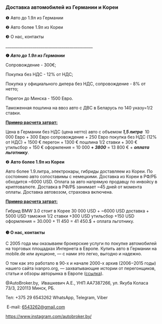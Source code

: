 <h3 id="доставка-автомобилей-из-германии" dir="auto" tabindex="-1">Доставка автомобилей из Германии и Кореи</h3>
<p>❶ Авто до 1.9л из Германии</p>
<p>❷ Авто более 1.9л из Кореи</p>
<p>❸ О нас, контакты&zwnj;</p>

<p>_____________________________________________</p>
<p><strong>❶&zwnj; </strong><strong><em>Авто до 1.9л из Германии</em></strong></p>
<p>Сопровождение - 300&euro;;</p>
<p>Покупка без НДС - 12% от НДС;</p>
<p>Покупка у официального дилера без НДС, сопровождение - 8% от нетто;<p>
<p>Перегон до Минска - 1500 Евро.</p>
<p>Таможенная пошлина на ввоз авто с ДВС в Беларусь по 140 указу=1/2 ставки.</p>
<p><strong><u>Пример расчета затрат:</u></strong></p>
<p>Цена в Германии без НДС (цена нетто) авто с объемом <strong><em>1,5 литра</em></strong> &nbsp;10 000 Евро + 300 Евро сопровождение + 250 Евро покупка без НДС (12% от НДС) + 1500 &euro; перегон + 1300 &euro; пошлина 1/2 ставки + 300 &euro; утильсбoр + 150 &euro; оформления = 10 000 <strong>+ <em>3800</em></strong> = 13 800 &euro; + <em><strong>оплата льготнику</strong></em>.</p>
<p>❷ <strong>Авто более 1.9л из Кореи</strong></p>
<p>&zwnj;Авто более 1.9.литра,.электрокары, гибриды доставляем из Кореи. По состоянию авто сопоставимы с немецкими. Доставка из Кореи в РФ/РБ обходится ~6000 USD. Оплата за авто напрямую продавцу по инвойсу в криптовалюте. Доставка в РФ/РБ занимает ~45 дней от момента оплаты. Доставка автовозом, страховка включена.</p>
<p><span style="text-decoration: underline;"><strong>Пример расчета затрат:</strong></span></p>
<p>&zwnj;Гибрид BMW 3.0 стоит в Корее 30 000 USD + ~6000 USD доставка + 5000 USD таможня 1/2 ставки +300 USD утильсбор +150 USD оформления = 30.000 + 11 450 = 41 450.$ + оплата льготнику.</p>
<h4><strong>❸ О нас, контакты&zwnj;</strong></h4>
<p>С 2005 года мы оказываем брокерские услуги по покупке автомобилей на торговых площадках Интернета в Европе. Купить авто в Германии на mobile.de или аукционе, &mdash; с нами это легко, выгодно и надежно. &zwnj;&zwnj;</p>
<p>&zwnj;О том как это работало в 90-х и начале 2000-х архив (2006&minus;2015 годы) нашего сайта ivanpro.org, &mdash; захватывающие истории от перегонщиков, статьи и обзоры авторынка в Европе (<a href="http://web.archive.org/web/20120326140401/http:/www.ivanpro.org/">ссылка</a>). </p>
<p>@AutoBroker.by,&nbsp; Ивашкевич А.Е., УНП AA7387266, ул. Якуба Коласа 73/3, 220113 Минск, РБ.</p>
<p>Тел: +375 29 6543262&nbsp;WhatsApp, Telegram, Viber</p>
<p>&nbsp;E-mail: <a href="mailto:6543262@gmail.com">6543262@gmail.com</a></p>
<p><a href="https://www.instagram.com/autobroker.by/">https://www.instagram.com/autobroker.by/</a> &nbsp;</p>
<p>&nbsp;</p>

